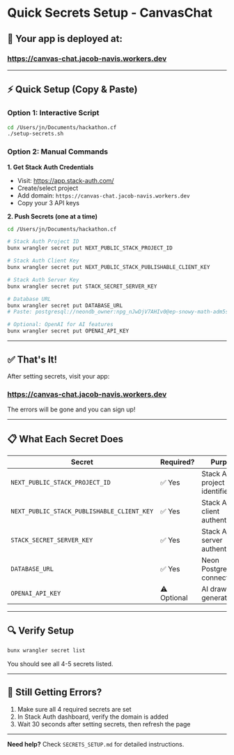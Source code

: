 # Quick Secrets Setup - CanvasChat

## 🚀 Your app is deployed at:
### https://canvas-chat.jacob-navis.workers.dev

---

## ⚡ Quick Setup (Copy & Paste)

### Option 1: Interactive Script
```bash
cd /Users/jn/Documents/hackathon.cf
./setup-secrets.sh
```

### Option 2: Manual Commands

**1. Get Stack Auth Credentials**
- Visit: https://app.stack-auth.com/
- Create/select project
- Add domain: `https://canvas-chat.jacob-navis.workers.dev`
- Copy your 3 API keys

**2. Push Secrets (one at a time)**
```bash
cd /Users/jn/Documents/hackathon.cf

# Stack Auth Project ID
bunx wrangler secret put NEXT_PUBLIC_STACK_PROJECT_ID

# Stack Auth Client Key  
bunx wrangler secret put NEXT_PUBLIC_STACK_PUBLISHABLE_CLIENT_KEY

# Stack Auth Server Key
bunx wrangler secret put STACK_SECRET_SERVER_KEY

# Database URL
bunx wrangler secret put DATABASE_URL
# Paste: postgresql://neondb_owner:npg_nJwDjV7AHIv0@ep-snowy-math-adm5s92v-pooler.c-2.us-east-1.aws.neon.tech/neondb?sslmode=require

# Optional: OpenAI for AI features
bunx wrangler secret put OPENAI_API_KEY
```

---

## ✅ That's It!

After setting secrets, visit your app:
### https://canvas-chat.jacob-navis.workers.dev

The errors will be gone and you can sign up!

---

## 📋 What Each Secret Does

| Secret | Required? | Purpose |
|--------|-----------|---------|
| `NEXT_PUBLIC_STACK_PROJECT_ID` | ✅ Yes | Stack Auth project identifier |
| `NEXT_PUBLIC_STACK_PUBLISHABLE_CLIENT_KEY` | ✅ Yes | Stack Auth client authentication |
| `STACK_SECRET_SERVER_KEY` | ✅ Yes | Stack Auth server authentication |
| `DATABASE_URL` | ✅ Yes | Neon PostgreSQL connection |
| `OPENAI_API_KEY` | ⚠️ Optional | AI drawing generation |

---

## 🔍 Verify Setup

```bash
bunx wrangler secret list
```

You should see all 4-5 secrets listed.

---

## 🐛 Still Getting Errors?

1. Make sure all 4 required secrets are set
2. In Stack Auth dashboard, verify the domain is added
3. Wait 30 seconds after setting secrets, then refresh the page

---

**Need help?** Check `SECRETS_SETUP.md` for detailed instructions.

